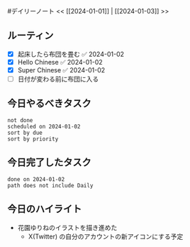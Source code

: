 #デイリーノート
<< [[2024-01-01]] | [[2024-01-03]] >>
## ルーティン
- [x] 起床したら布団を畳む ✅ 2024-01-02
- [x] Hello Chinese ✅ 2024-01-02
- [x] Super Chinese ✅ 2024-01-02
- [ ] 日付が変わる前に布団に入る
## 今日やるべきタスク
```tasks
not done
scheduled on 2024-01-02
sort by due
sort by priority
```
## 今日完了したタスク
```tasks
done on 2024-01-02
path does not include Daily
```
## 今日のハイライト
- 花園ゆりねのイラストを描き進めた
	- X(Twitter) の自分のアカウントの新アイコンにする予定
